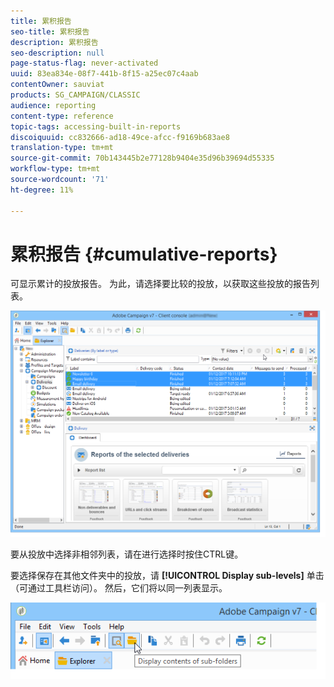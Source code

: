```yaml
---
title: 累积报告
seo-title: 累积报告
description: 累积报告
seo-description: null
page-status-flag: never-activated
uuid: 83ea834e-08f7-441b-8f15-a25ec07c4aab
contentOwner: sauviat
products: SG_CAMPAIGN/CLASSIC
audience: reporting
content-type: reference
topic-tags: accessing-built-in-reports
discoiquuid: cc832666-ad18-49ce-afcc-f9169b683ae8
translation-type: tm+mt
source-git-commit: 70b143445b2e77128b9404e35d96b39694d55335
workflow-type: tm+mt
source-wordcount: '71'
ht-degree: 11%

---
```



# 累积报告 {#cumulative-reports}

可显示累计的投放报告。 为此，请选择要比较的投放，以获取这些投放的报告列表。

![](assets/s_ncs_user_report_compare_tab.png)

要从投放中选择非相邻列表，请在进行选择时按住CTRL键。

要选择保存在其他文件夹中的投放，请 **[!UICONTROL Display sub-levels]** 单击（可通过工具栏访问）。 然后，它们将以同一列表显示。

![](assets/s_ncs_user_display_children_icon.png)

